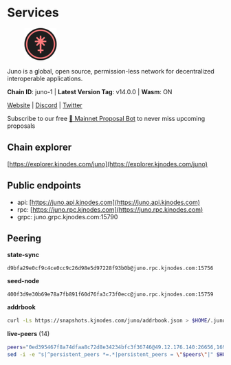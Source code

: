 # Services

<figure><img src="https://raw.githubusercontent.com/kj89/cosmos-images/main/logos/juno.png" alt=""><figcaption></figcaption></figure>

Juno is a global, open source, permission-less  network for decentralized interoperable applications.

**Chain ID**: juno-1 | **Latest Version Tag**: v14.0.0 | **Wasm**: ON

[Website](https://www.junonetwork.io) | [Discord](https://discord.gg/qJxgUSGHbb) | [Twitter](https://twitter.com/JunoNetwork)



Subscribe to our free [🤖 Mainnet Proposal Bot](https://t.me/kjnodes_proposal_bot) to never miss upcoming proposals


## Chain explorer
[https://explorer.kjnodes.com/juno](https://explorer.kjnodes.com/juno)

## Public endpoints

* api: [https://juno.api.kjnodes.com](https://juno.api.kjnodes.com)
* rpc: [https://juno.rpc.kjnodes.com](https://juno.rpc.kjnodes.com)
* grpc: juno.grpc.kjnodes.com:15790

## Peering

**state-sync**

```text
d9bfa29e0cf9c4ce0cc9c26d98e5d97228f93b0b@juno.rpc.kjnodes.com:15756
```

**seed-node**

```text
400f3d9e30b69e78a7fb891f60d76fa3c73f0ecc@juno.rpc.kjnodes.com:15759
```

**addrbook**
```bash
curl -Ls https://snapshots.kjnodes.com/juno/addrbook.json > $HOME/.juno/config/addrbook.json
```

**live-peers** (14)
```bash
peers="0ed395467f8a74dfaa8c72d8e34234bfc3f36746@49.12.176.140:26656,169022205f5811e2a0b31b6d3cf11e8a6dfb8242@116.202.192.156:26656,1e95f780f110ca2335ecd09dca1927a9b5bb0090@154.12.241.136:26656,eee69cc98a6d5e336164697188ed2eb3631dce8c@85.237.193.95:26656,a6955453548eb1bcaf1edaabc171b6c3bef2ff37@95.216.4.104:6006,fff4bfc18221feae05a92f54faa32dd2492d1c70@168.119.50.205:36656,7832e05394c2251c6e6a5a1caf7b660f1fe403d7@195.3.223.108:36656,c11bbb68486bdbff6e19f3eec029686b6d5eac32@65.108.121.190:2030,86bc38c6148fac78e8fa4ffa567b6ca444c4e7e2@88.198.47.84:26656,ca62ff6f732fcd391f1d9ef0630161cb595c7f4d@185.119.118.115:2000,60493cb0f123f7717bfcb4432539a0a37a02df97@65.108.64.5:26656,b212d5740b2e11e54f56b072dc13b6134650cfb5@169.155.45.114:26656,8f3cbef6dc58d31bb70655d3d3c40d66d4744033@137.184.32.93:26656,d9bfa29e0cf9c4ce0cc9c26d98e5d97228f93b0b@65.109.88.38:15756"
sed -i -e "s|^persistent_peers *=.*|persistent_peers = \"$peers\"|" $HOME/.juno/config/config.toml
```
